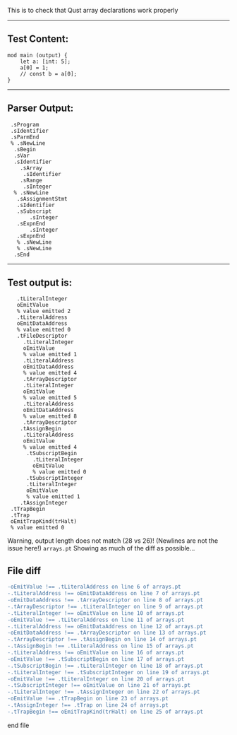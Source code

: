 This is to check that Qust array declarations work properly

-------------------------


Test Content: 
-------------------------
```
mod main (output) { 
    let a: [int: 5];
    a[0] = 1;
    // const b = a[0];
}
```
------------------------


Parser Output: 
-------------------------
```
 .sProgram
 .sIdentifier
 .sParmEnd
 % .sNewLine
  .sBegin
  .sVar
  .sIdentifier
    .sArray
     .sIdentifier
    .sRange
     .sInteger
  % .sNewLine
   .sAssignmentStmt
   .sIdentifier
   .sSubscript
       .sInteger
   .sExpnEnd
       .sInteger
   .sExpnEnd
   % .sNewLine
   % .sNewLine
  .sEnd

```
------------------------

Test output is: 
-------------------------
```
   .tLiteralInteger
   oEmitValue
   % value emitted 2
   .tLiteralAddress
   oEmitDataAddress
   % value emitted 0
   .tFileDescriptor
     .tLiteralInteger
     oEmitValue
     % value emitted 1
     .tLiteralAddress
     oEmitDataAddress
     % value emitted 4
     .tArrayDescriptor
     .tLiteralInteger
     oEmitValue
     % value emitted 5
     .tLiteralAddress
     oEmitDataAddress
     % value emitted 8
     .tArrayDescriptor
    .tAssignBegin
     .tLiteralAddress
     oEmitValue
     % value emitted 4
      .tSubscriptBegin
        .tLiteralInteger
        oEmitValue
        % value emitted 0
      .tSubscriptInteger
      .tLiteralInteger
      oEmitValue
      % value emitted 1
    .tAssignInteger
 .tTrapBegin
 .tTrap
 oEmitTrapKind(trHalt)
 % value emitted 0

```


Warning, output length does not match (28 vs 26)!  (Newlines are not the issue here!) `arrays.pt`
Showing as much of the diff as possible...

File diff
-------------------------
```diff
-oEmitValue !== .tLiteralAddress on line 6 of arrays.pt
-.tLiteralAddress !== oEmitDataAddress on line 7 of arrays.pt
-oEmitDataAddress !== .tArrayDescriptor on line 8 of arrays.pt
-.tArrayDescriptor !== .tLiteralInteger on line 9 of arrays.pt
-.tLiteralInteger !== oEmitValue on line 10 of arrays.pt
-oEmitValue !== .tLiteralAddress on line 11 of arrays.pt
-.tLiteralAddress !== oEmitDataAddress on line 12 of arrays.pt
-oEmitDataAddress !== .tArrayDescriptor on line 13 of arrays.pt
-.tArrayDescriptor !== .tAssignBegin on line 14 of arrays.pt
-.tAssignBegin !== .tLiteralAddress on line 15 of arrays.pt
-.tLiteralAddress !== oEmitValue on line 16 of arrays.pt
-oEmitValue !== .tSubscriptBegin on line 17 of arrays.pt
-.tSubscriptBegin !== .tLiteralInteger on line 18 of arrays.pt
-.tLiteralInteger !== .tSubscriptInteger on line 19 of arrays.pt
-oEmitValue !== .tLiteralInteger on line 20 of arrays.pt
-.tSubscriptInteger !== oEmitValue on line 21 of arrays.pt
-.tLiteralInteger !== .tAssignInteger on line 22 of arrays.pt
-oEmitValue !== .tTrapBegin on line 23 of arrays.pt
-.tAssignInteger !== .tTrap on line 24 of arrays.pt
-.tTrapBegin !== oEmitTrapKind(trHalt) on line 25 of arrays.pt

```
end file

